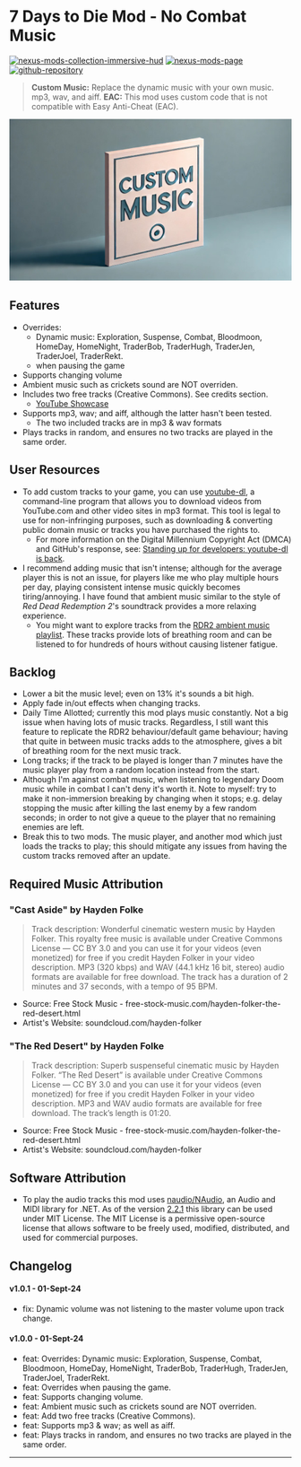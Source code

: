 [//]: # (DO NOT EDIT: This file has been autogenerated, any changes will be overwritten)
# 7 Days to Die Mod - No Combat Music
[![nexus-mods-collection-immersive-hud](https://img.shields.io/badge/Nexus%20Mods%20Collection-Immersive%20HUD%20-orange?style=flat-square&logo=spinrilla)](https://next.nexusmods.com/7daystodie/collections/epfqzi) [![nexus-mods-page](https://img.shields.io/badge/Nexus%20Mod-Custom%20Music%20-orange?style=flat-square&logo=spinrilla)](https://www.nexusmods.com/7daystodie/mods/6035) [![github-repository](https://img.shields.io/badge/GitHub-Repository-green?style=flat-square&logo=github)](https://github.com/rdok/7dtd_mod_custom_music)

> **Custom Music:** Replace the dynamic music with your own music. mp3, wav, and aiff.
> **EAC:** This mod uses custom code that is not compatible with Easy Anti-Cheat (EAC).

[![Showcase](https://github.com/rdok/7dtd_mod_custom_music/blob/main/documentation/showcase.jpg?raw=true)](https://www.nexusmods.com/7daystodie/mods/6035)

## Features
- Overrides:
    - Dynamic music: Exploration, Suspense, Combat, Bloodmoon, HomeDay, HomeNight, TraderBob, TraderHugh, TraderJen, TraderJoel, TraderRekt.
    - when pausing the game 
- Supports changing volume
- Ambient music such as crickets sound are NOT overriden.
- Includes two free tracks (Creative Commons). See credits section.
  - [YouTube Showcase](https://www.nexusmods.com/7daystodie/mods/6035?tab=videos#lg=2&slide=0) 
- Supports mp3, wav; and aiff, although the latter hasn't been tested.
  - The two included tracks are in mp3 & wav formats
- Plays tracks in random, and ensures no two tracks are played in the same order.

## User Resources
- To add custom tracks to your game, you can use [youtube-dl](https://github.com/ytdl-org/youtube-dl), a command-line program that allows you to download videos from YouTube.com and other video sites in mp3 format. This tool is legal to use for non-infringing purposes, such as downloading & converting public domain music or tracks you have purchased the rights to.
  - For more information on the Digital Millennium Copyright Act (DMCA) and GitHub's response, see: [Standing up for developers: youtube-dl is back](https://github.blog/news-insights/policy-news-and-insights/standing-up-for-developers-youtube-dl-is-back/).
- I recommend adding music that isn't intense; although for the average player this is not an issue, for players like me who play multiple hours per day, playing consistent intense music quickly becomes tiring/annoying. I have found that ambient music similar to the style of *Red Dead Redemption 2*'s soundtrack provides a more relaxing experience.
  - You might want to explore tracks from the [RDR2 ambient music playlist](https://www.youtube.com/playlist?list=PLeZn0JLtzRu2hHLf8EWbWkaZFWeCp3wrf). These tracks provide lots of breathing room and can be listened to for hundreds of hours without causing listener fatigue.
  
## Backlog
- Lower a bit the music level; even on 13% it's sounds a bit high.
- Apply fade in/out effects when changing tracks.
- Daily Time Allotted; currently this mod plays music constantly. Not a big issue when having lots of music tracks. Regardless, I still want this feature to replicate the RDR2 behaviour/default game behaviour; having that quite in between music tracks adds to the atmosphere, gives a bit of breathing room for the next music track.
- Long tracks; if the track to be played is longer than 7 minutes have the music player play from a random location instead from the start.
- Although I'm against combat music, when listening to legendary Doom music while in combat I can't deny it's worth it. Note to myself: try to make it non-immersion breaking by changing when it stops; e.g. delay stopping the music after killing the last enemy by a few random seconds; in order to not give a queue to the player that no remaining enemies are left.
- Break this to two mods. The music player, and another mod which just loads the tracks to play; this should mitigate any issues from having the custom tracks removed after an update.

## Required Music Attribution

### "Cast Aside" by Hayden Folke
> Track description:  Wonderful cinematic western music by Hayden Folker. This royalty free music is available under Creative Commons License — CC BY 3.0  and you can use it for your videos (even monetized) for free if you credit Hayden Folker  in your video description. MP3 (320 kbps) and WAV (44.1 kHz 16 bit, stereo) audio formats are available for free download. The track has a duration of 2 minutes and 37 seconds, with a tempo of 95 BPM.
- Source: Free Stock Music - free-stock-music.com/hayden-folker-the-red-desert.html
- Artist's Website: soundcloud.com/hayden-folker

### "The Red Desert" by Hayden Folke
> Track description:  Superb suspenseful cinematic music by Hayden Folker. “The Red Desert” is available under Creative Commons License — CC BY 3.0  and you can use it for your videos (even monetized) for free if you credit Hayden Folker  in your video description. MP3 and WAV audio formats are available for free download. The track’s length is 01:20.
- Source: Free Stock Music - free-stock-music.com/hayden-folker-the-red-desert.html
- Artist's Website: soundcloud.com/hayden-folker

## Software Attribution
- To play the audio tracks this mod uses [naudio/NAudio](https://github.com/naudio/NAudio), an Audio and MIDI library for .NET. As of the version [2.2.1](https://github.com/naudio/NAudio/releases/tag/v2.2.1) this library can be used under MIT License. The MIT License is a permissive open-source license that allows software to be freely used, modified, distributed, and used for commercial purposes.

## Changelog  
#### v1.0.1 - 01-Sept-24
- fix: Dynamic volume was not listening to the master volume upon track change.
#### v1.0.0 - 01-Sept-24
- feat: Overrides: Dynamic music: Exploration, Suspense, Combat, Bloodmoon, HomeDay, HomeNight, TraderBob, TraderHugh, TraderJen, TraderJoel, TraderRekt.
- feat: Overrides when pausing the game. 
- feat: Supports changing volume.
- feat: Ambient music such as crickets sound are NOT overriden.
- feat: Add two free tracks (Creative Commons).
- feat: Supports mp3 & wav; as well as aiff.
- feat: Plays tracks in random, and ensures no two tracks are played in the same order.


***

[//]: # (DO NOT EDIT: This file has been autogenerated, any changes will be overwritten)
